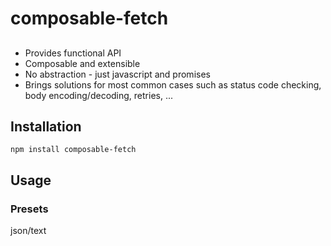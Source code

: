 # composable-fetch

##

 - Provides functional API
 - Composable and extensible
 - No abstraction - just javascript and promises
 - Brings solutions for most common cases such as status code checking, body encoding/decoding, retries, ...

## Installation

```
npm install composable-fetch
```

## Usage



### Presets

json/text



